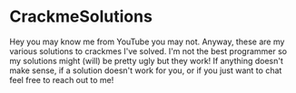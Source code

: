 # CrackmeSolutions
Hey you may know me from YouTube you may not. Anyway, these are my various solutions to crackmes I've solved. I'm not the best programmer so my solutions might (will) be pretty ugly but they work! If anything doesn't make sense, if a solution doesn't work for you, or if you just want to chat feel free to reach out to me!